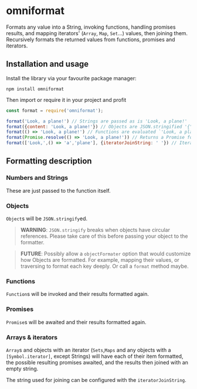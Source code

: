 omniformat
===

Formats any value into a String, invoking functions, handling promises results, and mapping iterators' (`Array`, `Map`, `Set`...) values, then joining them. Recursively formats the returned values from functions, promises and iterators.

Installation and usage
---

Install the library via your favourite package manager:

```shell
npm install omniformat
```

Then import or require it in your project and profit

```js
const format = require('omniformat');

format('Look, a plane!') // Strings are passed as is 'Look, a plane!'
format({content: 'Look, a plane!'}) // Objects are JSON.stringified '{"content": "Look, a plane!"}
format(() => 'Look, a plane!') // Functions are evaluated `'Look, a plane!'`
format(Promise.resolve(() => 'Look, a plane!')) // Returns a Promise for 'Look, a plane!'
format(['Look,',() => 'a','plane'], {iteratorJoinString: ' '}) // Iterators elements are each formated and their value `String.prototype.join`ed
```

Formatting description
---

### Numbers and Strings

These are just passed to the function itself.

### Objects

`Object`s will be `JSON.stringify`ed.

> **WARNING**: `JSON.stringify` breaks when objects have circular references. Please take care of this before passing your object to the formatter.

> **FUTURE**: Possibly allow a `objectFormater` option that would customize how Objects are formatted. For example, mapping their values, or traversing to format each key deeply. Or call a `format` method maybe.

### Functions

`Function`s will be invoked and their results formatted again.

### Promises

`Promise`s will be awaited and their results formatted again.

### Arrays & iterators

`Array`s and objects with an iterator (`Sets`,`Maps` and any objects with a `[Symbol.iterator]`, except Strings) will have each of their item formatted, the possible resulting promises awaited, and the results then joined with an empty string.

The string used for joining can be configured with the `iteratorJoinString`.
